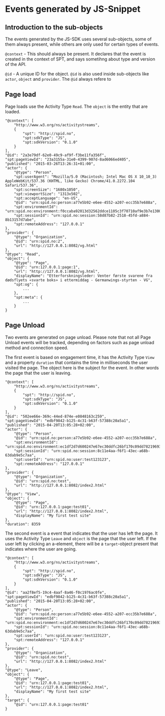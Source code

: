 # Events generated by JS-Snippet

## Introduction to the sub-objects

The events generated by the JS-SDK uses several sub-objects, some of them always present, while others are only used for certain types of events.

`@context` - This should always be present. It declares that the event is created in the context of SPT, and says sometihng about type and version of the API.

`@id` - A unique ID for the object. `@id` is also used inside sub-objects like `actor`, `object` and `provider`. The `@id` always refere to

## Page load

Page loads use the Activity Type `Read`. The `object` is the entity that are loaded.

```
"@context": [
    "http://www.w3.org/ns/activitystreams",
    {
        "spt": "http://spid.no",
        "spt:sdkType": "JS",
        "spt:sdkVersion": "0.1.0"
    }
],
"@id": "2a3e79df-62e0-49c9-af9f-f3be11fa356f",
"spt:pageViewId": "23a3155a-31e0-4399-907d-8ad6066ed405",
"published": "2015-03-26T13:26:31+01:00",
"actor": {
    "@type": "Person",
    "spt:userAgent": "Mozilla/5.0 (Macintosh; Intel Mac OS X 10_10_3) AppleWebKit/537.36 (KHTML, like Gecko) Chrome/41.0.2272.104 Safari/537.36",
    "spt:screenSize": "1680x1050",
    "spt:viewportSize": "1313x502",
    "spt:acceptLanguage": "en-US",
    "@id": "urn:spid.no:person:a77e5b92-e6ee-4552-a207-ecc35b7e688a",
    "spt:environmentId": "urn:spid.no:environment:f0ccaba92013d32562ddce1105c3f70710af9e3b7e13009776ab746352b569b8",
    "spt:sessionId": "urn:spid.no:session:58d87b82-2518-45fd-a884-8b13157d7abe",
    "spt:remoteAddress": "127.0.0.1"
},
"provider": {
    "@type": "Organization",
    "@id": "urn:spid.no:2",
    "url": "http://127.0.0.1:8082/vg.html"
},
"@type": "Read",
"object": {
    "@type": "Page",
    "@id": "urn:127.0.0.1:page:1",
    "url": "http://127.0.0.1:8082/vg.html",
    "displayName": "Etterforskningsleder: Venter første svarene fra dødsflyets «svarte boks» i ettermiddag - Germanwings-styrten - VG",
    "spt:og": {
        ...
    },
    "spt:meta": {
        ...
    }
}
```

## Page Unload

Two events are generated on page unload. Please note that not all Page Unload events will be tracked, depending on factors such as page unload method and connection speed.

The first event is based on engagement time, it has the Activity Type `View` and a property `duration` that contains the time in milliseconds the user visited the page. The object here is the subject for the event. In other words the page that the user is leaving.

```
"@context": [
    "http://www.w3.org/ns/activitystreams",
    {
        "spt": "http://spid.no",
        "spt:sdkType": "JS",
        "spt:sdkVersion": "0.1.0"
    }
],
"@id": "502ee66e-369c-44ed-874e-e0848163c259",
"spt:pageViewId": "edbf9842-b125-4c31-b63f-57388c20a5a1",
"published": "2015-04-20T13:05:28+02:00",
"actor": {
    "@type": "Person",
    "@id": "urn:spid.no:person:a77e5b92-e6ee-4552-a207-ecc35b7e688a",
    "spt:environmentId": "urn:spid.no:environment:ec1df2d7d600247e67ec30ddfc26bf170c09dd782196939639be9f7d101f10ed",
    "spt:sessionId": "urn:spid.no:session:8c11e4aa-f6f1-43ec-a68b-63dab9e5c7aa",
    "spt:userId": "urn:spid.no:user:test123123",
    "spt:remoteAddress": "127.0.0.1"
},
"provider": {
    "@type": "Organization",
    "@id": "urn:spid.no:test",
    "url": "http://127.0.0.1:8082/index2.html"
},
"@type": "View",
"object": {
    "@type": "Page",
    "@id": "urn:127.0.0.1:page:test01",
    "url": "http://127.0.0.1:8082/index2.html",
    "displayName": "My first test site"
},
"duration": 8359
```

The second event is a event that indicates that the user has left the page. It uses the Activity Type `Leave` and `object` is the page that the user left. If the user left by clicking an a-element, there will be a `target`-object present that indicates where the user are going.

```
"@context": [
    "http://www.w3.org/ns/activitystreams",
    {
        "spt": "http://spid.no",
        "spt:sdkType": "JS",
        "spt:sdkVersion": "0.1.0"
    }
],
"@id": "aa2f8ef5-19c4-4aaf-8a46-f0c1976ac0fe",
"spt:pageViewId": "edbf9842-b125-4c31-b63f-57388c20a5a1",
"published": "2015-04-20T13:05:28+02:00",
"actor": {
    "@type": "Person",
    "@id": "urn:spid.no:person:a77e5b92-e6ee-4552-a207-ecc35b7e688a",
    "spt:environmentId": "urn:spid.no:environment:ec1df2d7d600247e67ec30ddfc26bf170c09dd782196939639be9f7d101f10ed",
    "spt:sessionId": "urn:spid.no:session:8c11e4aa-f6f1-43ec-a68b-63dab9e5c7aa",
    "spt:userId": "urn:spid.no:user:test123123",
    "spt:remoteAddress": "127.0.0.1"
},
"provider": {
    "@type": "Organization",
    "@id": "urn:spid.no:test",
    "url": "http://127.0.0.1:8082/index2.html"
},
"@type": "Leave",
"object": {
    "@type": "Page",
    "@id": "urn:127.0.0.1:page:test01",
    "url": "http://127.0.0.1:8082/index2.html",
    "displayName": "My first test site"
},
"target": {
    "@id": "urn:127.0.0.1:page:test01"
}

```
